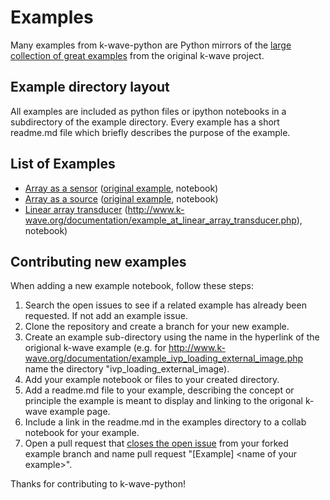 # Examples

Many examples from k-wave-python are Python mirrors of the [large collection of great examples](http://www.k-wave.org/documentation/k-wave_examples.php) from the original k-wave project.

## Example directory layout

All examples are included as python files or ipython notebooks in a subdirectory of the example directory.
Every example has a short readme.md file which briefly describes the purpose of the example.

## List of Examples

- [Array as a sensor](at_array_as_a_sensor/) ([original example](http://www.k-wave.org/documentation/example_at_array_as_sensor.php), notebook)
- [Array as a source](array_as_a_source/) ([original example](http://www.k-wave.org/documentation/example_at_array_as_source.php), notebook)
- [Linear array transducer](at_linear_array_transducer/)
(http://www.k-wave.org/documentation/example_at_linear_array_transducer.php), notebook)
    
## Contributing new examples

When adding a new example notebook, follow these steps:

1. Search the open issues to see if a related example has already been requested. If not add an example issue.
3. Clone the repository and create a branch for your new example.
2. Create an example sub-directory using the name in the hyperlink of the origional k-wave example (e.g. for http://www.k-wave.org/documentation/example_ivp_loading_external_image.php name the directory "ivp_loading_external_image).
3. Add your example notebook or files to your created directory.
4. Add a readme.md file to your example, describing the concept or principle the example is meant to display and linking to the origonal k-wave example page.
5. Include a link in the readme.md in the examples directory to a collab notebook for your example.
7. Open a pull request that [closes the open issue](https://docs.github.com/en/issues/tracking-your-work-with-issues/linking-a-pull-request-to-an-issue) from your forked example branch and name pull request "[Example] \<name of your example\>".

Thanks for contributing to k-wave-python!
